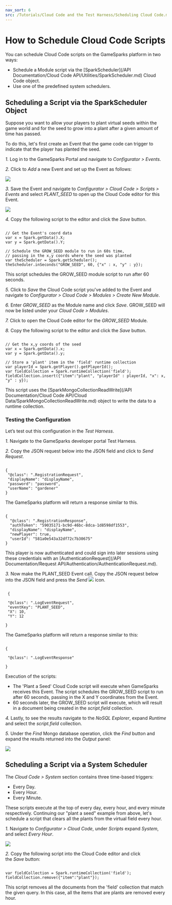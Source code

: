 ```yaml
---
nav_sort: 6
src: /Tutorials/Cloud Code and the Test Harness/Scheduling Cloud Code.md
---
```


# How to Schedule Cloud Code Scripts

You can schedule Cloud Code scripts on the GameSparks platform in two ways:
* Schedule a Module script via the [SparkScheduler](/API Documentation/Cloud Code API/Utilities/SparkScheduler.md) Cloud Code object.
* Use one of the predefined system schedulers.

## Scheduling a Script via the SparkScheduler Object

Suppose you want to allow your players to plant virtual seeds within the game world and for the seed to grow into a plant after a given amount of time has passed.

To do this, let's first create an Event that the game code can trigger to indicate that the player has planted the seed.

*1.* Log in to the GameSparks Portal and navigate to *Configurator > Events*.

*2.* Click to *Add* a new Event and set up the Event as follows:

![](img/Schedule/10.png)

*3.* Save the Event and navigate to *Configurator > Cloud Code > Scripts > Events* and select *PLANT_SEED* to open up the Cloud Code editor for this Event.

![](img/Schedule/11.png)

*4.* Copy the following script to the editor and click the *Save* button.

```

// Get the Event's coord data
var x = Spark.getData().X;
var y = Spark.getData().Y;

// Schedule the GROW_SEED module to run in 60s time,
// passing in the x,y coords where the seed was planted
var theScheduler = Spark.getScheduler();
theScheduler.inSeconds("GROW_SEED", 60, {"x" : x, "y" : y});

```

This script schedules the GROW_SEED module script to run after 60 seconds.

*5.* Click to *Save* the Cloud Code script you've added to the Event and navigate to *Configurator > Cloud Code > Modules > Create New Module*.

*6.* Enter *GROW_SEED* as the Module name and click *Save*. GROW_SEED will now be listed under your *Cloud Code > Modules*.

*7.* Click to open the Cloud Code editor for the *GROW_SEED* Module.

*8.* Copy the following script to the editor and click the *Save* button.

```

// Get the x,y coords of the seed
var x = Spark.getData().x;
var y = Spark.getData().y;

// Store a 'plant' item in the 'field' runtime collection
var playerId = Spark.getPlayer().getPlayerId();
var fieldCollection = Spark.runtimeCollection('field');
fieldCollection.insert({"item":"plant", "playerId" : playerId, "x": x, "y" : y});

```

This script uses the [SparkMongoCollectionReadWrite](/API Documentation/Cloud Code API/Cloud Data/SparkMongoCollectionReadWrite.md) object to write the data to a runtime collection.

### Testing the Configuration

Let’s test out this configuration in the *Test Harness*.

*1.* Navigate to the GameSparks developer portal Test Harness.

*2.* Copy the JSON request below into the JSON field and click to *Send Request*.

```

{
 "@class": ".RegistrationRequest",
 "displayName": "displayName",
 "password": "password",
 "userName": "gardener"
}

```

The GameSparks platform will return a response similar to this.

```

{
  "@class": ".RegistrationResponse",
  "authToken": "59035171-bc9d-46bc-8dca-1d8598df1553",
  "displayName": "displayName",
  "newPlayer": true,
  "userId": "581a0e543a32df72c7b30675"
}

```

This player is now authenticated and could sign into later sessions using these credentials with an [AuthenticationRequest](/API Documentation/Request API/Authentication/AuthenticationRequest.md).

*3.* Now make the PLANT_SEED Event call. Copy the JSON request below into the JSON field and press the *Send* ![](/img/fa/play.png) icon.

```

 {

 "@class": ".LogEventRequest",
 "eventKey": "PLANT_SEED",
 "X": 10,
 "Y": 12

}

```
The GameSparks platform will return a response similar to this:

```

{

 "@class": ".LogEventResponse"

}

```
Execution of the scripts:
* The 'Plant a Seed' Cloud Code script will execute when GameSparks receives this Event. The script schedules the GROW_SEED script to run after 60 seconds, passing in the X and Y coordinates from the Event.
* 60 seconds later, the GROW_SEED script will execute, which will result in a document being created in the *script.field* collection.

*4.* Lastly, to see the results navigate to the *NoSQL Explorer*, expand *Runtime* and select the *script.field* collection.

*5.* Under the *Find* Mongo database operation, click the *Find* button and expand the results returned into the *Output* panel:

![](img/Schedule/12.png)

## Scheduling a Script via a System Scheduler

The *Cloud Code > System* section contains three time-based triggers:

* Every Day.
* Every Hour.
* Every Minute.

These scripts execute at the top of every day, every hour, and every minute respectively. Continuing our "plant a seed" example from above, let's schedule a script that clears all the plants from the virtual field every hour.

*1.* Navigate to *Configurator > Cloud Code*, under *Scripts* expand *System*, and select *Every Hour*.

![](img/Schedule/13.png)

*2.* Copy the following script into the Cloud Code editor and click the *Save* button:

```

var fieldCollection = Spark.runtimeCollection('field');
fieldCollection.remove({"item":"plant"});

```

This script removes all the documents from the 'field' collection that match the given query. In this case, all the items that are plants are removed every hour.
